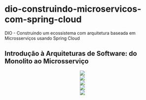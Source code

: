 # dio-construindo-microservicos-com-spring-cloud
DIO - Construindo um ecossistema com arquitetura baseada em Microsserviços usando Spring Cloud

<h2>Introdução à Arquiteturas de Software: do Monolito ao Microsserviço</h2>

<div align="center"> 
  <img src="./assets/micro01"/>
  <br/>
  <img src="./assets/micro02"/>
  <br/>
  <img src="./assets/micro03"/>
  <br/>
  <img src="./assets/micro04"/>
  <br/>
  <img src="./assets/micro05"/>
</div>

<h2></h2>
<h2></h2>
<h2></h2>
<h2></h2>
<h2></h2>
<h2></h2>
<h2></h2>
<h2></h2>
<h2></h2>
<h2></h2>
